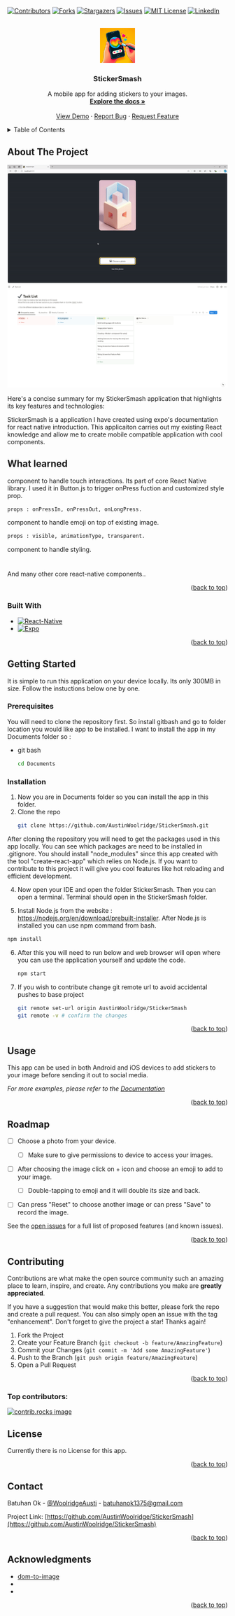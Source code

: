 <a id="readme-top"></a>


<!-- PROJECT SHIELDS -->
[![Contributors][contributors-shield]][contributors-url]
[![Forks][forks-shield]][forks-url]
[![Stargazers][stars-shield]][stars-url]
[![Issues][issues-shield]][issues-url]
[![MIT License][license-shield]][license-url]
[![LinkedIn][linkedin-shield]][linkedin-url]



<!-- PROJECT LOGO -->
<br />
<div align="center">
  <a href="https://github.com/AustinWoolridge/StickerSmash">
    <img src="/public/StickerSmash-icon.jpeg" alt="Logo" width="80" height="80">
  </a>

<h3 align="center">StickerSmash</h3>

  <p align="center">
    A mobile app for adding stickers to your images.
    <br />
    <a href="https://github.com/AustinWoolridge/StickerSmash"><strong>Explore the docs »</strong></a>
    <br />
    <br />
    <a href="https://github.com/AustinWoolridge/StickerSmash/blob/main/public/StickerSmash-gif.gif">View Demo</a>
    ·
    <a href="https://github.com/AustinWoolridge/StickerSmash/issues/new?labels=bug&template=bug-report---.md">Report Bug</a>
    ·
    <a href="https://github.com/AustinWoolridge/StickerSmash/issues/new?labels=enhancement&template=feature-request---.md">Request Feature</a>
  </p>
</div>



<!-- TABLE OF CONTENTS -->
<details>
  <summary>Table of Contents</summary>
  <ol>
    <li>
      <a href="#about-the-project">About The Project</a>
      <ul>
        <li><a href="#built-with">Built With</a></li>
      </ul>
    </li>
    <li>
      <a href="#getting-started">Getting Started</a>
      <ul>
        <li><a href="#prerequisites">Prerequisites</a></li>
        <li><a href="#installation">Installation</a></li>
      </ul>
    </li>
    <li><a href="#usage">Usage</a></li>
    <li><a href="#roadmap">Roadmap</a></li>
    <li><a href="#contributing">Contributing</a></li>
    <li><a href="#license">License</a></li>
    <li><a href="#contact">Contact</a></li>
    <li><a href="#acknowledgments">Acknowledgments</a></li>
  </ol>
</details>



<!-- ABOUT THE PROJECT -->
## About The Project

<img src="/public/StickerSmash-gif.gif" alt="StickerSmash-gif">
</br>
<img src="/public/Task-list.png" alt="Task-list.png">

Here's a concise summary for my StickerSmash application that highlights its key features and technologies:

StickerSmash is a application I have created using expo's documentation for react native introduction. This applicaiton carries out my existing React knowledge and allow me to create mobile compatible application with cool components.

## What learned

<Pressable> component to handle touch interactions. Its part of core React Native library. I used it in Button.js to trigger onPress fuction and customized style prop.

```bash
props : onPressIn, onPressOut, onLongPress.
```

<Modal> component to handle emoji on top of existing image.

```bash
props : visible, animationType, transparent.
```

<View> component to handle styling.

#

And many other core react-native components..

<p align="right">(<a href="#readme-top">back to top</a>)</p>



### Built With

* [![React-Native][React-Native.js]][React-Native-url]
* [![Expo][Expo.js]][Expo-url]

<p align="right">(<a href="#readme-top">back to top</a>)</p>



<!-- GETTING STARTED -->
## Getting Started

It is simple to run this application on your device locally. Its only 300MB in size. Follow the instuctions below one by one.

### Prerequisites

You will need to clone the repository first. So install gitbash and go to folder location you would like app to be installed. I want to install the app in my Documents folder so :
* git bash
  ```sh
  cd Documents
  ```

### Installation

1. Now you are in Documents folder so you can install the app in this folder.
2. Clone the repo
   ```sh
   git clone https://github.com/AustinWoolridge/StickerSmash.git
   ```
After cloning the repository you will need to get the packages used in this app locally. You can see which packages are need to be installed in .gitignore. You should install "node_modules" since this app created with the tool "create-react-app" which relies on Node.js. If you want to contribute to this project it will give you cool features like hot reloading and efficient development. 

4. Now open your IDE and open the folder StickerSmash. Then you can open a terminal. Terminal should open in the StickerSmash folder.

5.  Install Node.js from the website : https://nodejs.org/en/download/prebuilt-installer. After Node.js is installed you can use npm command from bash.
   ```sh
   npm install
   ```
6. After this you will need to run below and web browser will open where you can use the application yourself and update the code.
    ```sh
   npm start
   ```
7. If you wish to contribute change git remote url to avoid accidental pushes to base project
   ```sh
   git remote set-url origin AustinWoolridge/StickerSmash
   git remote -v # confirm the changes
   ```

<p align="right">(<a href="#readme-top">back to top</a>)</p>



<!-- USAGE EXAMPLES -->
## Usage

This app can be used in both Android and iOS devices to add stickers to your image before sending it out to social media.

_For more examples, please refer to the [Documentation](https://github.com/AustinWoolridge/StickerSmash)_

<p align="right">(<a href="#readme-top">back to top</a>)</p>



<!-- ROADMAP -->
## Roadmap

- [ ] Choose a photo from your device.
    - [ ] Make sure to give permissions to device to access your images.
- [ ] After choosing the image click on + icon and choose an emoji to add to your image.
    - [ ] Double-tapping to emoji and it will double its size and back. 
- [ ] Can press "Reset" to choose another image or can press "Save" to record the image.


See the [open issues](https://github.com/AustinWoolridge/StickerSmash/issues) for a full list of proposed features (and known issues).

<p align="right">(<a href="#readme-top">back to top</a>)</p>



<!-- CONTRIBUTING -->
## Contributing

Contributions are what make the open source community such an amazing place to learn, inspire, and create. Any contributions you make are **greatly appreciated**.

If you have a suggestion that would make this better, please fork the repo and create a pull request. You can also simply open an issue with the tag "enhancement".
Don't forget to give the project a star! Thanks again!

1. Fork the Project
2. Create your Feature Branch (`git checkout -b feature/AmazingFeature`)
3. Commit your Changes (`git commit -m 'Add some AmazingFeature'`)
4. Push to the Branch (`git push origin feature/AmazingFeature`)
5. Open a Pull Request

<p align="right">(<a href="#readme-top">back to top</a>)</p>

### Top contributors:

<a href="https://github.com/AustinWoolridge/StickerSmash/graphs/contributors">
  <img src="https://contrib.rocks/image?repo=AustinWoolridge/StickerSmash" alt="contrib.rocks image" />
</a>



<!-- LICENSE -->
## License

Currently there is no License for this app.

<p align="right">(<a href="#readme-top">back to top</a>)</p>



<!-- CONTACT -->
## Contact

Batuhan Ok - [@WoolridgeAusti](https://twitter.com/WoolridgeAusti) - batuhanok1375@gmail.com

Project Link: [https://github.com/AustinWoolridge/StickerSmash](https://github.com/AustinWoolridge/StickerSmash)

<p align="right">(<a href="#readme-top">back to top</a>)</p>



<!-- ACKNOWLEDGMENTS -->
## Acknowledgments

* [dom-to-image](https://github.com/tsayen/dom-to-image)
* []()
* []()

<p align="right">(<a href="#readme-top">back to top</a>)</p>



<!-- MARKDOWN LINKS & IMAGES -->
<!-- https://www.markdownguide.org/basic-syntax/#reference-style-links -->
[contributors-shield]: https://img.shields.io/github/contributors/AustinWoolridge/StickerSmash.svg?style=for-the-badge
[contributors-url]: https://github.com/AustinWoolridge/StickerSmash/graphs/contributors
[forks-shield]: https://img.shields.io/github/forks/AustinWoolridge/StickerSmash.svg?style=for-the-badge
[forks-url]: https://github.com/AustinWoolridge/StickerSmash/network/members
[stars-shield]: https://img.shields.io/github/stars/AustinWoolridge/StickerSmash.svg?style=for-the-badge
[stars-url]: https://github.com/AustinWoolridge/StickerSmash/stargazers
[issues-shield]: https://img.shields.io/github/issues/AustinWoolridge/StickerSmash.svg?style=for-the-badge
[issues-url]: https://github.com/AustinWoolridge/StickerSmash/issues
[license-shield]: https://img.shields.io/github/license/AustinWoolridge/StickerSmash.svg?style=for-the-badge
[license-url]: https://github.com/AustinWoolridge/StickerSmash/blob/master/LICENSE.txt
[linkedin-shield]: https://img.shields.io/badge/-LinkedIn-black.svg?style=for-the-badge&logo=linkedin&colorB=555
[linkedin-url]: https://linkedin.com/in/batuhan-ok-095654228
[product-screenshot]: images/screenshot.png
[React-Native.js]:  https://img.shields.io/badge/react_native-%2320232a.svg?style=for-the-badge&logo=react&logoColor=%2361DAFB
[React-Native-url]: https://reactnative.dev/ 
[Expo.js]: https://img.shields.io/badge/expo-1C1E24?style=for-the-badge&logo=expo&logoColor=#D04A37
[Expo-url]: https://expo.dev/
[Next.js]: https://img.shields.io/badge/next.js-000000?style=for-the-badge&logo=nextdotjs&logoColor=white
[Next-url]: https://nextjs.org/
[React.js]: https://img.shields.io/badge/React-20232A?style=for-the-badge&logo=react&logoColor=61DAFB
[React-url]: https://reactjs.org/
[Vue.js]: https://img.shields.io/badge/Vue.js-35495E?style=for-the-badge&logo=vuedotjs&logoColor=4FC08D
[Vue-url]: https://vuejs.org/
[Angular.io]: https://img.shields.io/badge/Angular-DD0031?style=for-the-badge&logo=angular&logoColor=white
[Angular-url]: https://angular.io/
[Svelte.dev]: https://img.shields.io/badge/Svelte-4A4A55?style=for-the-badge&logo=svelte&logoColor=FF3E00
[Svelte-url]: https://svelte.dev/
[Laravel.com]: https://img.shields.io/badge/Laravel-FF2D20?style=for-the-badge&logo=laravel&logoColor=white
[Laravel-url]: https://laravel.com
[Bootstrap.com]: https://img.shields.io/badge/Bootstrap-563D7C?style=for-the-badge&logo=bootstrap&logoColor=white
[Bootstrap-url]: https://getbootstrap.com
[JQuery.com]: https://img.shields.io/badge/jQuery-0769AD?style=for-the-badge&logo=jquery&logoColor=white
[JQuery-url]: https://jquery.com 

